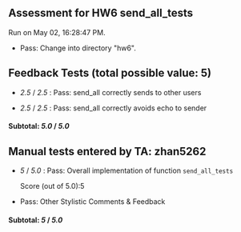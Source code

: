 ## Assessment for HW6 send_all_tests

Run on May 02, 16:28:47 PM.

+ Pass: Change into directory "hw6".

## Feedback Tests (total possible value: 5)

+  _2.5_ / _2.5_ : Pass: send_all correctly sends to other users

+  _2.5_ / _2.5_ : Pass: send_all correctly avoids echo to sender

#### Subtotal: _5.0_ / _5.0_

## Manual tests entered by TA: zhan5262

+  _5_ / _5.0_ : Pass: 
    Overall implementation of function `send_all_tests`
    
    
     Score (out of 5.0):5 


+ Pass: Other Stylistic Comments & Feedback

    

#### Subtotal: _5_ / _5.0_

